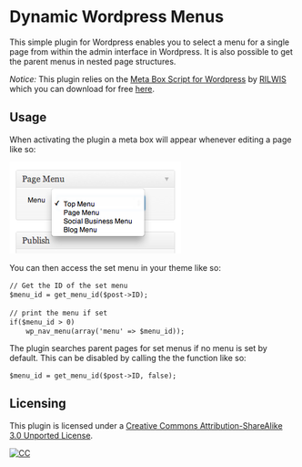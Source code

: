 # Dynamic Wordpress Menus
This simple plugin for Wordpress enables you to select a menu for a 
single page from within the admin interface in Wordpress. It is also
possible to get the parent menus in nested page structures.

*Notice:* This plugin relies on the 
[Meta Box Script for Wordpress](http://www.deluxeblogtips.com/meta-box-script-for-wordpress/) by 
[RILWIS](http://www.deluxeblogtips.com/) which you can download for free 
[here](http://www.deluxeblogtips.com/meta-box-script-for-wordpress/).

## Usage

When activating the plugin a meta box will appear whenever editing a page like so:

![metabox](https://github.com/ksmandersen/Dynamic-Wordpress-Menus/blob/master/screenshots/metabox.png?raw=true)

You can then access the set menu in your theme like so:

	// Get the ID of the set menu
	$menu_id = get_menu_id($post->ID);
	
	// print the menu if set
	if($menu_id > 0)
		wp_nav_menu(array('menu' => $menu_id));
		
The plugin searches parent pages for set menus if no menu is set 
by default. This can be disabled by calling the the function like so:

	$menu_id = get_menu_id($post->ID, false);

	
## Licensing
This plugin is licensed under a [Creative Commons Attribution-ShareAlike 3.0 Unported License](http://creativecommons.org/licenses/by-sa/3.0/).

[![CC](http://i.creativecommons.org/l/by-sa/3.0/88x31.png)](http://creativecommons.org/licenses/by-sa/3.0/)